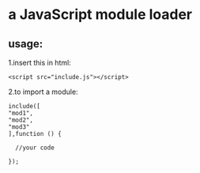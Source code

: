 # a JavaScript module loader
## usage:
1.insert this in html:

    <script src="include.js"></script>

2.to import a module:

    include([
    "mod1",
    "mod2",
    "mod3"
    ],function () {
  
      //your code
  
    });
